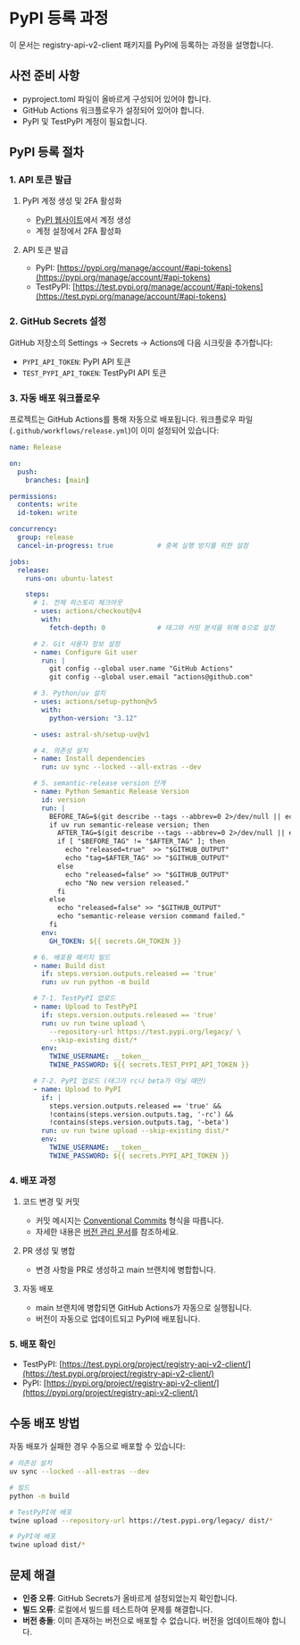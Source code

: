 # PyPI 등록 과정

이 문서는 registry-api-v2-client 패키지를 PyPI에 등록하는 과정을 설명합니다.

## 사전 준비 사항

- pyproject.toml 파일이 올바르게 구성되어 있어야 합니다.
- GitHub Actions 워크플로우가 설정되어 있어야 합니다.
- PyPI 및 TestPyPI 계정이 필요합니다.

## PyPI 등록 절차

### 1. API 토큰 발급

1. PyPI 계정 생성 및 2FA 활성화
   - [PyPI 웹사이트](https://pypi.org)에서 계정 생성
   - 계정 설정에서 2FA 활성화

2. API 토큰 발급
   - PyPI: [https://pypi.org/manage/account/#api-tokens](https://pypi.org/manage/account/#api-tokens)
   - TestPyPI: [https://test.pypi.org/manage/account/#api-tokens](https://test.pypi.org/manage/account/#api-tokens)

### 2. GitHub Secrets 설정

GitHub 저장소의 Settings → Secrets → Actions에 다음 시크릿을 추가합니다:

- `PYPI_API_TOKEN`: PyPI API 토큰
- `TEST_PYPI_API_TOKEN`: TestPyPI API 토큰

### 3. 자동 배포 워크플로우

프로젝트는 GitHub Actions를 통해 자동으로 배포됩니다. 워크플로우 파일(`.github/workflows/release.yml`)이 이미 설정되어 있습니다:

```yaml
name: Release

on:
  push:
    branches: [main]

permissions:
  contents: write
  id-token: write

concurrency:
  group: release
  cancel-in-progress: true           # 중복 실행 방지를 위한 설정

jobs:
  release:
    runs-on: ubuntu-latest

    steps:
      # 1. 전체 히스토리 체크아웃
      - uses: actions/checkout@v4
        with:
          fetch-depth: 0             # 태그와 커밋 분석을 위해 0으로 설정

      # 2. Git 사용자 정보 설정
      - name: Configure Git user
        run: |
          git config --global user.name "GitHub Actions"
          git config --global user.email "actions@github.com"

      # 3. Python/uv 설치
      - uses: actions/setup-python@v5
        with:
          python-version: "3.12"

      - uses: astral-sh/setup-uv@v1

      # 4. 의존성 설치
      - name: Install dependencies
        run: uv sync --locked --all-extras --dev

      # 5. semantic-release version 단계
      - name: Python Semantic Release Version
        id: version
        run: |
          BEFORE_TAG=$(git describe --tags --abbrev=0 2>/dev/null || echo "")
          if uv run semantic-release version; then
            AFTER_TAG=$(git describe --tags --abbrev=0 2>/dev/null || echo "")
            if [ "$BEFORE_TAG" != "$AFTER_TAG" ]; then
              echo "released=true"  >> "$GITHUB_OUTPUT"
              echo "tag=$AFTER_TAG" >> "$GITHUB_OUTPUT"
            else
              echo "released=false" >> "$GITHUB_OUTPUT"
              echo "No new version released."
            fi
          else
            echo "released=false" >> "$GITHUB_OUTPUT"
            echo "semantic-release version command failed."
          fi
        env:
          GH_TOKEN: ${{ secrets.GH_TOKEN }}

      # 6. 배포용 패키지 빌드
      - name: Build dist
        if: steps.version.outputs.released == 'true'
        run: uv run python -m build

      # 7-1. TestPyPI 업로드
      - name: Upload to TestPyPI
        if: steps.version.outputs.released == 'true'
        run: uv run twine upload \
          --repository-url https://test.pypi.org/legacy/ \
          --skip-existing dist/*
        env:
          TWINE_USERNAME: __token__
          TWINE_PASSWORD: ${{ secrets.TEST_PYPI_API_TOKEN }}

      # 7-2. PyPI 업로드 (태그가 rc나 beta가 아닐 때만)
      - name: Upload to PyPI
        if: |
          steps.version.outputs.released == 'true' &&
          !contains(steps.version.outputs.tag, '-rc') &&
          !contains(steps.version.outputs.tag, '-beta')
        run: uv run twine upload --skip-existing dist/*
        env:
          TWINE_USERNAME: __token__
          TWINE_PASSWORD: ${{ secrets.PYPI_API_TOKEN }}
```

### 4. 배포 과정

1. 코드 변경 및 커밋
   - 커밋 메시지는 [Conventional Commits](https://www.conventionalcommits.org/) 형식을 따릅니다.
   - 자세한 내용은 [버전 관리 문서](versioning.md)를 참조하세요.

2. PR 생성 및 병합
   - 변경 사항을 PR로 생성하고 main 브랜치에 병합합니다.

3. 자동 배포
   - main 브랜치에 병합되면 GitHub Actions가 자동으로 실행됩니다.
   - 버전이 자동으로 업데이트되고 PyPI에 배포됩니다.

### 5. 배포 확인

- TestPyPI: [https://test.pypi.org/project/registry-api-v2-client/](https://test.pypi.org/project/registry-api-v2-client/)
- PyPI: [https://pypi.org/project/registry-api-v2-client/](https://pypi.org/project/registry-api-v2-client/)

## 수동 배포 방법

자동 배포가 실패한 경우 수동으로 배포할 수 있습니다:

```bash
# 의존성 설치
uv sync --locked --all-extras --dev

# 빌드
python -m build

# TestPyPI에 배포
twine upload --repository-url https://test.pypi.org/legacy/ dist/*

# PyPI에 배포
twine upload dist/*
```

## 문제 해결

- **인증 오류**: GitHub Secrets가 올바르게 설정되었는지 확인합니다.
- **빌드 오류**: 로컬에서 빌드를 테스트하여 문제를 해결합니다.
- **버전 충돌**: 이미 존재하는 버전으로 배포할 수 없습니다. 버전을 업데이트해야 합니다.